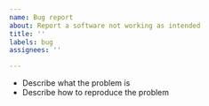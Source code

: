 ```yaml
---
name: Bug report
about: Report a software not working as intended
title: ''
labels: bug
assignees: ''

---
```


- Describe what the problem is
- Describe how to reproduce the problem